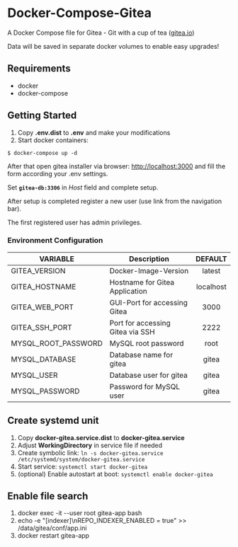 # Docker-Compose-Gitea

A Docker Compose file for Gitea - Git with a cup of tea ([gitea.io](https://gitea.io))

Data will be saved in separate docker volumes to enable easy upgrades!

## Requirements

* docker
* docker-compose

## Getting Started

1. Copy **.env.dist** to **.env** and make your modifications
2. Start docker containers:
```
$ docker-compose up -d
```

After that open gitea installer via browser: [http://localhost:3000](http://localhost:3000) and fill the form according your .env settings. 

Set **`gitea-db:3306`** in _Host_ field and complete setup.

After setup is completed register a new user (use link from the navigation bar).

The first registered user has admin privileges.


### Environment Configuration

| VARIABLE              | Description                       | DEFAULT       |
| ----------------------|-----------------------------------|:-------------:|               
|GITEA_VERSION          | Docker-Image-Version              |latest         |
|GITEA_HOSTNAME         | Hostname for Gitea Application    |localhost      |
|GITEA_WEB_PORT         | GUI-Port for accessing Gitea      |3000           |
|GITEA_SSH_PORT         | Port for accessing Gitea via SSH  |2222           |
|MYSQL_ROOT_PASSWORD    | MySQL root password               |root           |
|MYSQL_DATABASE         | Database name for gitea           |gitea          |
|MYSQL_USER             | Database user for gitea           |gitea          |
|MYSQL_PASSWORD         | Password for MySQL user           |gitea          |


## Create systemd unit
1. Copy **docker-gitea.service.dist** to **docker-gitea.service**
1. Adjust **WorkingDirectory** in service file if needed
1. Create symbolic link: ``ln -s docker-gitea.service /etc/systemd/system/docker-gitea.service``
1. Start service: ``systemctl start docker-gitea``
1. (optional) Enable autostart at boot: ``systemctl enable docker-gitea``


## Enable file search
1. docker exec -it --user root gitea-app bash
2. echo -e "[indexer]\nREPO_INDEXER_ENABLED = true" >> /data/gitea/conf/app.ini
3. docker restart gitea-app
